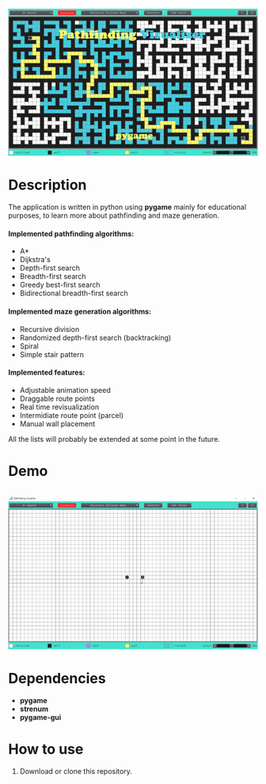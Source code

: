 ![This is an image](/assets/imgs/github_page_image.png)
# Description
The application is written in python using **pygame** mainly for educational purposes, to learn more about pathfinding and maze generation.   

#### Implemented pathfinding algorithms:
- A*
- Dijkstra's
- Depth-first search
- Breadth-first search
- Greedy best-first search
- Bidirectional breadth-first search

#### Implemented maze generation algorithms:
- Recursive division
- Randomized depth-first search (backtracking)
- Spiral 
- Simple stair pattern

#### Implemented features:
- Adjustable animation speed
- Draggable route points
- Real time revisualization
- Intermidiate route point (parcel)
- Manual wall placement

All the lists will probably be extended at some point in the future.

# Demo
###### 
![This is a gif](/assets/gifs/astar_animation.gif)

# Dependencies
 - **pygame**
 - **strenum**
 - **pygame-gui**
# How to use
 1) Download or clone this repository.
 
 

